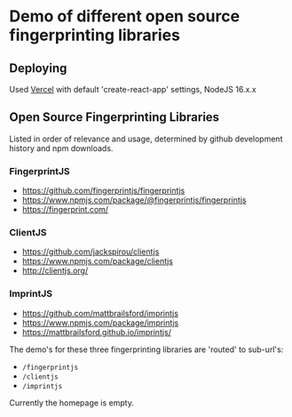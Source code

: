 # Demo of different open source fingerprinting libraries

## Deploying

Used [Vercel](https://vercel.com/) with default 'create-react-app' settings, NodeJS 16.x.x

## Open Source Fingerprinting Libraries

Listed in order of relevance and usage, determined by github development history and npm downloads.

### FingerprintJS

- https://github.com/fingerprintjs/fingerprintjs
- https://www.npmjs.com/package/@fingerprintjs/fingerprintjs
- https://fingerprint.com/

### ClientJS

- https://github.com/jackspirou/clientjs
- https://www.npmjs.com/package/clientjs
- http://clientjs.org/

### ImprintJS

- https://github.com/mattbrailsford/imprintjs
- https://www.npmjs.com/package/imprintjs
- https://mattbrailsford.github.io/imprintjs/

The demo's for these three fingerprinting libraries are 'routed' to sub-url's:

- `/fingerprintjs`
- `/clientjs`
- `/imprintjs`

Currently the homepage is empty.
